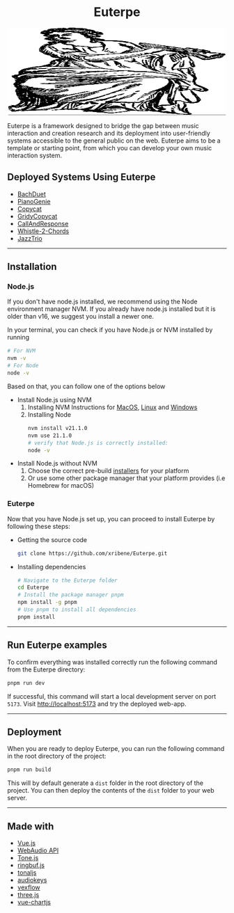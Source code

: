 <div align="center">
    <h1>Euterpe</h1>
    <img src="public/img/heroImage.svg" style="filter: drop-shadow(0px 1px 0px Grey);" alt="Hero Image" width="500" height="200">
</div>

Euterpe is a framework designed to bridge the gap between music interaction and creation research and its deployment into user-friendly systems accessible to the general public on the web. Euterpe aims to be a template or starting point, from which you can develop your own music interaction system.

## Deployed Systems Using Euterpe
- [BachDuet](https://bachduet-euterpe.netlify.app/)
- [PianoGenie](https://piano-genie-euterpe.netlify.app/)
- [Copycat](https://copycat-euterpe.netlify.app/)
- [GridyCopycat](https://gridy-copycat-euterpe.netlify.app/)
- [CallAndResponse](https://call-response-euterpe.netlify.app/)
- [Whistle-2-Chords](https://whistle2chords-euterpe.netlify.app/)
- [JazzTrio](https://jazz-improv-pilot.netlify.app/)


---
## Installation

### Node.js

If you don't have node.js installed, we recommend using the Node environment manager NVM. If you already have node.js installed but it is older than v16, we suggest you install a newer one.

In your terminal, you can check if you have Node.js or NVM installed by running

```bash
# For NVM
nvm -v
# For Node
node -v
```

Based on that, you can follow one of the options below

- Install Node.js using NVM
  1. Installing NVM
     Instructions for [MacOS](https://catalins.tech/node-version-manager-macos/), [Linux](https://github.com/nvm-sh/nvm#installing-and-updating) and [Windows](https://github.com/coreybutler/nvm-windows#installation--upgrades)
  2. Installing Node
     ```bash
     nvm install v21.1.0
     nvm use 21.1.0
     # verify that Node.js is correctly installed:
     node -v
     ```
- Install Node.js without NVM
  1. Choose the correct pre-build [installers](https://nodejs.org/en/download) for your platform
  2. Or use some other package manager that your platform provides (i.e Homebrew for macOS)

### Euterpe

Now that you have Node.js set up, you can proceed to install Euterpe by following these steps:

- Getting the source code

  ```bash
  git clone https://github.com/xribene/Euterpe.git
  ```

- Installing dependencies

    ```bash
    # Navigate to the Euterpe folder
    cd Euterpe
    # Install the package manager pnpm
    npm install -g pnpm
    # Use pnpm to install all dependencies
    pnpm install
    ```


---
## Run Euterpe examples

To confirm everything was installed correctly run the following command from the Euterpe directory:

```bash
pnpm run dev
```

If successful, this command will start a local development server on port `5173`.
Visit [http://localhost:5173](http://localhost:5173) and try the deployed web-app.

---
## Deployment

When you are ready to deploy Euterpe, you can run the following command in the root directory of the project:
```sh
pnpm run build
```

This will by default generate a `dist` folder in the root directory of the project. You can then deploy the contents of the `dist` folder to your web server.

---
## Made with 
- [Vue.js](https://vuejs.org/)
- [WebAudio API](https://developer.mozilla.org/en-US/docs/Web/API/Web_Audio_API)
- [Tone.js](https://tonejs.github.io/)
- [ringbuf.js](https://github.com/padenot/ringbuf.js/)
- [tonaljs](tonaljs)
- [audiokeys](https://github.com/kylestetz/AudioKeys)
- [vexflow]()
- [three.js](https://threejs.org/)
- [vue-chartjs](https://vue-chartjs.org/)



